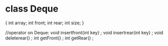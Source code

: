 # class Deque
{
int array;
int front;
int rear;
int size;
}

//operator on Deque:
void insertfront(int key) ;
void insertrear(int key) ;
void deleterear() ;
int getFront() ;
int getRear() ;


